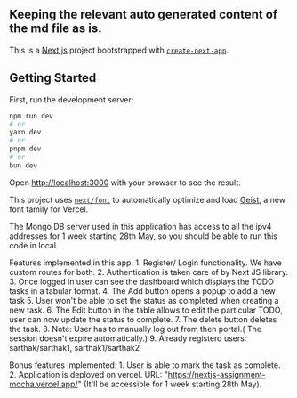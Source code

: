 ## Keeping the relevant auto generated content of the md file as is.

This is a [Next.js](https://nextjs.org) project bootstrapped with [`create-next-app`](https://nextjs.org/docs/app/api-reference/cli/create-next-app).

## Getting Started

First, run the development server:

```bash
npm run dev
# or
yarn dev
# or
pnpm dev
# or
bun dev
```

Open [http://localhost:3000](http://localhost:3000) with your browser to see the result.

This project uses [`next/font`](https://nextjs.org/docs/app/building-your-application/optimizing/fonts) to automatically optimize and load [Geist](https://vercel.com/font), a new font family for Vercel.

The Mongo DB server used in this application has access to all the ipv4 addresses for 1 week starting 28th May, so you should be able to run this code in local.

Features implemented in this app:
    1. Register/ Login functionality. We have custom routes for both.
    2. Authentication is taken care of by Next JS library.
    3. Once logged in user can see the dashboard which displays the TODO tasks in a tabular format.
    4. The Add button opens a popup to add a new task
    5. User won't be able to set the status as completed when creating a new task.
    6. The Edit button in the table allows to edit the particular TODO, user can now update the status to complete.
    7. The delete button deletes the task.
    8. Note: User has to manually log out from then portal.( The session doesn't expire automatically.)
    9. Already registerd users: sarthak/sarthak1, sarthak1/sarthak2

Bonus features implemented:
    1. User is able to mark the task as complete.
    2. Application is deployed on vercel. URL: "https://nextjs-assignment-mocha.vercel.app/" (It'll be accessible for 1 week starting 28th May).
